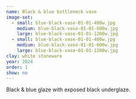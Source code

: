 ```yaml
---
name: Black & blue bottleneck vase
image-set:
  - small: blue-black-vase-01-01-400w.jpg
    medium: blue-black-vase-01-01-600w.jpg
    large: blue-black-vase-01-01-1200w.jpg
  - small: blue-black-vase-01-01-400w.jpg
    medium: blue-black-vase-01-01-600w.jpg
    large: blue-black-vase-01-01-1200w.jpg
clay: white stoneware
year: 2024
order: 1
show: no
---
```


Black & blue glaze with exposed black underglaze.